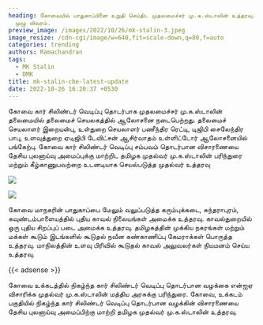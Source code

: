 ```yaml
---
heading: கோவையில் பாதுகாப்பினை உறுதி செய்திட முதலமைச்சர் மு.க.ஸ்டாலின் உத்தரவு.
  முழு விவரம்.
preview_image: /images/2022/10/26/mk-stalin-3.jpeg
image_resize: /cdn-cgi/image/w=640,fit=scale-down,q=80,f=auto
categories: trending
authors: Ramachandran
tags:
  - MK Stalin
  - DMK
title: mk-stalin-cbe-latest-update
date: 2022-10-26 16:20:37 +0530
---
```

கோவை கார் சிலிண்டர் வெடிப்பு தொடர்பாக முதலமைச்சர் மு.க.ஸ்டாலின் தலைமையில் தலைமைச் செயலகத்தில் ஆலோசனை நடைபெற்றது. தலைமைச் செயலாளர் இறையன்பு, உள்துறை செயலாளர் பணீந்திர ரெட்டி, டிஜிபி சைலேந்திர பாபு, உளவுத்துறை ஏடிஜிபி டேவிட்சன் ஆசிர்வாதம் உள்ளிட்டோர் ஆலோசனையில் பங்கேற்பு. கோவை கார் சிலிண்டர் வெடிப்பு சம்பவம் தொடர்பான விசாரணையை தேசிய புலனாய்வு அமைப்புக்கு மாற்றிட தமிழக முதல்வர் மு.க.ஸ்டாலின் பரிந்துரை மற்றும் கீழ்காணுபவற்றை உடனடியாக செயல்படுத்த முதல்வர் உத்தரவு

![](/images/2022/10/26/mk-stalin-1.jpeg)

![](/images/2022/10/26/mk-stalin-2.jpeg)

கோவை மாநகரின் பாதுகாப்பை மேலும் வலுப்படுத்த கரும்புக்கடை, சுந்தராபுரம், கவுண்டம்பாளையத்தில் புதிய காவல் நிலையங்கள் அமைக்க உத்தரவு. காவல்துறையில் ஒரு புதிய சிறப்புப் படை அமைக்க உத்தரவு. தமிழகத்தின் முக்கிய நகரங்கள் மற்றும் மக்கள் கூடும் இடங்களில் கூடுதல் நவீன கண்காணிப்பு கேமராக்கள் பொருத்த உத்தரவு. மாநிலத்தின் உளவு பிரிவில் கூடுதல் காவல் அலுவலர்கள் நியமனம் செய்ய உத்தரவு. 

{{< adsense >}}

கோவை உக்கடத்தில் நிகழ்ந்த கார் சிலிண்டர் வெடிப்பு தொடர்பான வழக்கை என்ஐஏ விசாரிக்க முதல்வர் மு.க.ஸ்டாலின் மத்திய அரசுக்கு பரிந்துரை. கோவை, உக்கடம் பகுதியில் நிகழ்ந்த கார் சிலிண்டர் வெடிப்பு தொடர்பான வழக்கின் விசாரணையை தேசிய புலனாய்வு அமைப்பிற்கு மாற்றி தமிழக முதல்வர் மு.க.ஸ்டாலின் உத்தரவு.